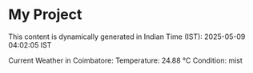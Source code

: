 # My Project

This content is dynamically generated in Indian Time (IST): 2025-05-09 04:02:05 IST


Current Weather in Coimbatore:
Temperature: 24.88 °C
Condition: mist
